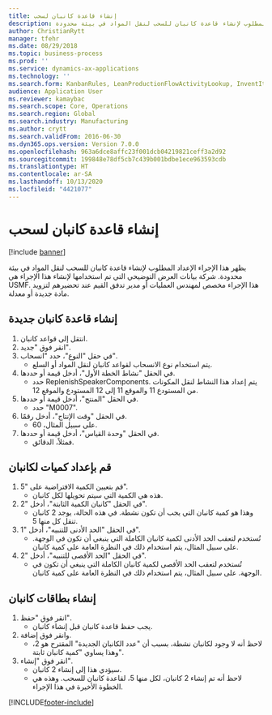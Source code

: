 ```yaml
---
title: إنشاء قاعدة كانبان لسحب
description: يظهر هذا الإجراء الإعداد المطلوب لإنشاء قاعدة كانبان للسحب لنقل المواد في بيئة محدودة.
author: ChristianRytt
manager: tfehr
ms.date: 08/29/2018
ms.topic: business-process
ms.prod: ''
ms.service: dynamics-ax-applications
ms.technology: ''
ms.search.form: KanbanRules, LeanProductionFlowActivityLookup, InventItemIdLookupSimple, UnitOfMeasureLookup, KanbanCreate
audience: Application User
ms.reviewer: kamaybac
ms.search.scope: Core, Operations
ms.search.region: Global
ms.search.industry: Manufacturing
ms.author: crytt
ms.search.validFrom: 2016-06-30
ms.dyn365.ops.version: Version 7.0.0
ms.openlocfilehash: 963a6dce8affc23f001dcb04219821ceff3a2d92
ms.sourcegitcommit: 199848e78df5cb7c439b001bdbe1ece963593cdb
ms.translationtype: HT
ms.contentlocale: ar-SA
ms.lasthandoff: 10/13/2020
ms.locfileid: "4421077"
---
```

# <a name="create-a-withdrawal-kanban-rule"></a>إنشاء قاعدة كانبان لسحب

[!include [banner](../../includes/banner.md)]

يظهر هذا الإجراء الإعداد المطلوب لإنشاء قاعدة كانبان للسحب لنقل المواد في بيئة محدودة. شركة بيانات العرض التوضيحي التي تم استخدامها لإنشاء هذا الإجراء هي USMF. هذا الإجراء مخصص لمهندس العمليات أو مدير تدفق القيم عند تحضيرهم لتزويد مادة جديدة أو معدلة.


## <a name="create-new-kanban-rule"></a>إنشاء قاعدة كانبان جديدة
1. انتقل إلى قواعد كانبان.
2. انقر فوق "جديد".
3. في حقل "النوع"، حدد "انسحاب".
    * يتم استخدام نوع الانسحاب لقواعد كانبان لنقل المواد أو السلع.  
4. في الحقل "نشاط الخطة الأول"، أدخل قيمة أو حددها.
    * حدد ReplenishSpeakerComponents.   يتم إعداد هذا النشاط لنقل المكونات من المستودع 11 والموقع 11 إلى 12 المستودع والموقع 12.  
5. في الحقل "المنتج"، أدخل قيمة أو حددها.
    * حدد "M0007".  
6. في الحقل "وقت الإنتاج‬"، أدخل رقمًا.
    * على سبيل المثال، 60.  
7. في الحقل "وحدة القياس"، أدخل قيمة أو حددها.
    * فمثلاً، الدقائق.  

## <a name="set-quantities-for-kanban"></a>قم بإعداد كميات لكانبان
1. قم بتعيين الكمية الافتراضية على "5".
    * هذه هي الكمية التي سيتم تحويلها لكل كانبان.  
2. في الحقل "كانبان الكمية الثابتة"، أدخل "2".
    * وهذا هو كمية كانبان التي يجب أن تكون نشطة. في هذه الحالة، يوجد 2 كانبان تنقل كل منها 5.  
3. في الحقل "الحد الأدنى للتنبيه"، أدخل "1".
    * تُستخدم لتعقب الحد الأدنى لكمية كانبان الكاملة التي ينبغي أن تكون في الوجهة. على سبيل المثال، يتم استخدام ذلك في النظرة العامة على كمية كانبان.  
4. في الحقل "الحد الأقصى للتنبيه"، أدخل "2".
    * تُستخدم لتعقب الحد الأقصى لكمية كانبان الكاملة التي ينبغي أن تكون في الوجهة. على سبيل المثال، يتم استخدام ذلك في النظرة العامة على كمية كانبان.  

## <a name="create-kanbans"></a>إنشاء بطاقات كانبان
1. انقر فوق "حفظ".
    * يجب حفظ قاعدة كانبان قبل إنشاء كانبان.  
2. وانقر فوق إضافة.
    * لاحظ أنه لا وجود لكانبان نشطة، بسبب أن "عدد الكانبان الجديدة" المقترح هو 2، وهذا يساوي "كمية كانبان ثابتة".  
3. انقر فوق "إنشاء".
    * سيؤدي هذا إلى إنشاء 2 كانبان.  
    * لاحظ أنه تم إنشاء 2 كانبان، لكل منها 5، لقاعدة كانبان للسحب.  وهذه هي الخطوة الأخيرة في هذا الإجراء.  



[!INCLUDE[footer-include](../../../includes/footer-banner.md)]